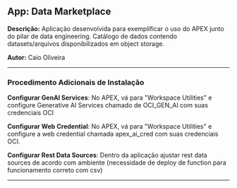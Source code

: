 ## **App: Data Marketplace**
**Descrição:** Aplicação desenvolvida para exemplificar o uso do APEX junto do pilar de data engineering. Catálogo de dados contendo datasets/arquivos disponibilizados em object storage.

**Autor:** Caio Oliveira  

---

### **Procedimento Adicionais de Instalação**

**Configurar GenAI Services**: No APEX, vá para "Workspace Utilities" e configure Generative AI Services chamado de OCI_GEN_AI com suas credenciais OCI

**Configurar Web Credential**: No APEX, vá para "Workspace Utilities" e configure a web credential chamada apex_ai_cred com suas credenciais OCI.

**Configurar Rest Data Sources**: Dentro da aplicação ajustar rest data sources de acordo com ambiente (necessidade de deploy de function para funcionamento correto com csv)

---